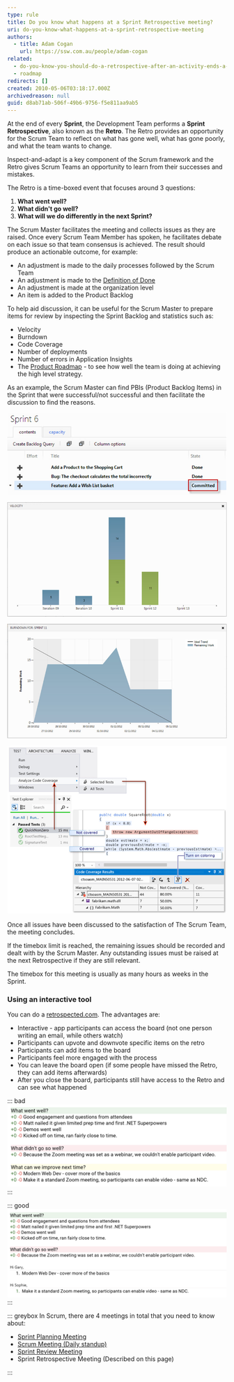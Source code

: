 ```yaml
---
type: rule
title: Do you know what happens at a Sprint Retrospective meeting?
uri: do-you-know-what-happens-at-a-sprint-retrospective-meeting
authors:
  - title: Adam Cogan
    url: https://ssw.com.au/people/adam-cogan
related:
  - do-you-know-you-should-do-a-retrospective-after-an-activity-ends-a-k-a-feedback
  - roadmap
redirects: []
created: 2010-05-06T03:18:17.000Z
archivedreason: null
guid: d8ab71ab-506f-49b6-9756-f5e811aa9ab5
---
```

At the end of every **Sprint**, the Development Team performs a **Sprint Retrospective**, also known as the **Retro**. The Retro provides an opportunity for the Scrum Team to reflect on what has gone well, what has gone poorly, and what the team wants to change.

Inspect-and-adapt is a key component of the Scrum framework and the Retro gives Scrum Teams an opportunity to learn from their successes and mistakes.

<!--endintro-->

The Retro is a time-boxed event that focuses around 3 questions:

1. **What went well?**
2. **What didn't go well?**
3. **What will we do differently in the next Sprint?**

The Scrum Master facilitates the meeting and collects issues as they are raised. Once every Scrum Team Member has spoken, he facilitates debate on each issue so that team consensus is achieved. The result should produce an actionable outcome, for example:

* An adjustment is made to the daily processes followed by the Scrum Team
* An adjustment is made to the [Definition of Done](/do-you-know-what-happens-at-a-sprint-retrospective-meeting)
* An adjustment is made at the organization level
* An item is added to the Product Backlog

To help aid discussion, it can be useful for the Scrum Master to prepare items for review by inspecting the Sprint Backlog and statistics such as:

* Velocity
* Burndown
* Code Coverage
* Number of deployments
* Number of errors in Application Insights
* The [Product Roadmap](/roadmap) - to see how well the team is doing at achieving the high level strategy.

As an example, the Scrum Master can find PBIs (Product Backlog Items) in the Sprint that were successful/not successful and then facilitate the discussion to find the reasons.

![Figure: The Scrum Master can inspect the Sprint Backlog for items which are "Not Done" at the end of a Sprint](retrospective-meeting-1.jpg)

![Figure: The Scrum Master can inspect the team’s velocity over multiple Sprints](retrospective-meeting-2.jpg)

![Figure: The Scrum Master can inspect the team’s Sprint Burndown for insight into how work progressed through the Sprint](retrospective-meeting-3.jpg)

![Figure: The Scrum Master can inspect the team’s Code Coverage for an insight into code quality](retrospective-meeting-4.jpg)

Once all issues have been discussed to the satisfaction of The Scrum Team, the meeting concludes.

If the timebox limit is reached, the remaining issues should be recorded and dealt with by the Scrum Master.  Any outstanding issues must be raised at the next Retrospective if they are still relevant.

The timebox for this meeting is usually as many hours as weeks in the Sprint.

### Using an interactive tool

You can do a [retrospected.com](https://www.retrospected.com/). The advantages are:

* Interactive - app participants can access the board (not one person writing an email, while others watch)
* Participants can upvote and downvote specific items on the retro
* Participants can add items to the board
* Participants feel more engaged with the process
* You can leave the board open (if some people have missed the Retro, they can add items afterwards)
* After you close the board, participants still have access to the Retro and can see what happened

::: bad
![Figure: Bad example – this is a paste from the tool, but the action points are unclear](retrospected-bad.png)
:::

::: good
![Figure: Good example – this is a paste from the tool, but with the modifications at the end, the action points are clear](retrospected-good.png)
:::

::: greybox
In Scrum, there are 4 meetings in total that you need to know about:

* [Sprint Planning Meeting](/do-you-know-what-happens-at-a-sprint-planning-meeting "Sprint Planning Meeting")
* [Scrum Meeting (Daily standup)](/meeting-do-you-update-your-tasks-before-the-daily-scrum "Update tasks before Daily Scrum Meeting")
* [Sprint Review Meeting](/do-you-know-what-happens-at-a-sprint-review-meeting "Sprint Review Meeting")
* Sprint Retrospective Meeting (Described on this page)

:::
